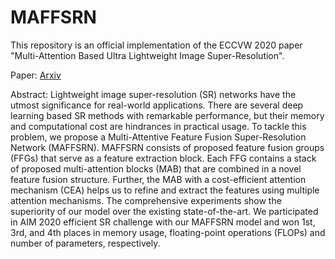 # MAFFSRN

This repository is an official implementation of the ECCVW 2020 paper "Multi-Attention Based Ultra Lightweight Image Super-Resolution".

Paper: <a href="https://arxiv.org/abs/2008.12912">Arxiv</a> 

Abstract: Lightweight image super-resolution (SR) networks have the utmost significance for real-world applications. There are several deep learning based SR methods with remarkable performance, but their memory and computational cost are hindrances in practical usage. To tackle this problem, we propose a Multi-Attentive Feature Fusion Super-Resolution Network (MAFFSRN). MAFFSRN consists of proposed feature fusion groups (FFGs) that serve as a feature extraction block. Each FFG contains a stack of proposed multi-attention blocks (MAB) that are combined in a novel feature fusion structure. Further, the MAB with a cost-efficient attention mechanism (CEA) helps us to refine and extract the features using multiple attention mechanisms. The comprehensive experiments show the superiority of our model over the existing state-of-the-art. We participated in AIM 2020 efficient SR challenge with our MAFFSRN model and won 1st, 3rd, and 4th places in memory usage, floating-point operations (FLOPs) and number of parameters, respectively.


